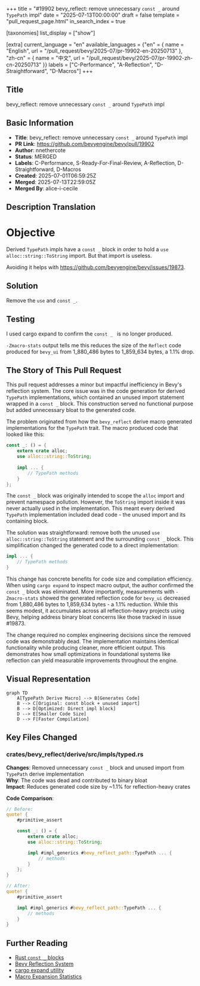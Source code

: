 +++
title = "#19902 bevy_reflect: remove unnecessary `const _` around `TypePath` impl"
date = "2025-07-13T00:00:00"
draft = false
template = "pull_request_page.html"
in_search_index = true

[taxonomies]
list_display = ["show"]

[extra]
current_language = "en"
available_languages = {"en" = { name = "English", url = "/pull_request/bevy/2025-07/pr-19902-en-20250713" }, "zh-cn" = { name = "中文", url = "/pull_request/bevy/2025-07/pr-19902-zh-cn-20250713" }}
labels = ["C-Performance", "A-Reflection", "D-Straightforward", "D-Macros"]
+++

## Title  
bevy_reflect: remove unnecessary `const _` around `TypePath` impl

## Basic Information  
- **Title**: bevy_reflect: remove unnecessary `const _` around `TypePath` impl  
- **PR Link**: https://github.com/bevyengine/bevy/pull/19902  
- **Author**: nnethercote  
- **Status**: MERGED  
- **Labels**: C-Performance, S-Ready-For-Final-Review, A-Reflection, D-Straightforward, D-Macros  
- **Created**: 2025-07-01T06:59:25Z  
- **Merged**: 2025-07-13T22:59:05Z  
- **Merged By**: alice-i-cecile  

## Description Translation  
# Objective  

Derived `TypePath` impls have a `const _` block in order to hold a `use alloc::string::ToString` import. But that import is useless.  

Avoiding it helps with https://github.com/bevyengine/bevy/issues/19873.  

## Solution  

Remove the `use` and `const _`.  

## Testing  

I used cargo expand to confirm the `const _ ` is no longer produced.  

`-Zmacro-stats` output tells me this reduces the size of the `Reflect` code produced for `bevy_ui` from 1_880_486 bytes to 1_859_634 bytes, a 1.1% drop.  

## The Story of This Pull Request  

This pull request addresses a minor but impactful inefficiency in Bevy's reflection system. The core issue was in the code generation for derived `TypePath` implementations, which contained an unused import statement wrapped in a `const _` block. This construction served no functional purpose but added unnecessary bloat to the generated code.  

The problem originated from how the `bevy_reflect` derive macro generated implementations for the `TypePath` trait. The macro produced code that looked like this:  

```rust
const _: () = {
    extern crate alloc;
    use alloc::string::ToString;
    
    impl ... {
        // TypePath methods
    }
};
```  

The `const _` block was originally intended to scope the `alloc` import and prevent namespace pollution. However, the `ToString` import inside it was never actually used in the implementation. This meant every derived `TypePath` implementation included dead code - the unused import and its containing block.  

The solution was straightforward: remove both the unused `use alloc::string::ToString` statement and the surrounding `const _` block. This simplification changed the generated code to a direct implementation:  

```rust
impl ... {
    // TypePath methods
}
```  

This change has concrete benefits for code size and compilation efficiency. When using `cargo expand` to inspect macro output, the author confirmed the `const _` block was eliminated. More importantly, measurements with `-Zmacro-stats` showed the generated reflection code for `bevy_ui` decreased from 1,880,486 bytes to 1,859,634 bytes - a 1.1% reduction. While this seems modest, it accumulates across all reflection-heavy projects using Bevy, helping address binary bloat concerns like those tracked in issue #19873.  

The change required no complex engineering decisions since the removed code was demonstrably dead. The implementation maintains identical functionality while producing cleaner, more efficient output. This demonstrates how small optimizations in foundational systems like reflection can yield measurable improvements throughout the engine.  

## Visual Representation  

```mermaid
graph TD
    A[TypePath Derive Macro] --> B[Generates Code]
    B --> C[Original: const block + unused import]
    B --> D[Optimized: Direct impl block]
    D --> E[Smaller Code Size]
    D --> F[Faster Compilation]
```

## Key Files Changed  

### crates/bevy_reflect/derive/src/impls/typed.rs  
**Changes**: Removed unnecessary `const _` block and unused import from `TypePath` derive implementation  
**Why**: The code was dead and contributed to binary bloat  
**Impact**: Reduces generated code size by ~1.1% for reflection-heavy crates  

**Code Comparison**:  
```rust
// Before:
quote! {
    #primitive_assert

    const _: () = {
        extern crate alloc;
        use alloc::string::ToString;

        impl #impl_generics #bevy_reflect_path::TypePath ... {
            // methods
        }
    };
}

// After:
quote! {
    #primitive_assert

    impl #impl_generics #bevy_reflect_path::TypePath ... {
        // methods
    }
}
```

## Further Reading  
- [Rust `const _` blocks](https://doc.rust-lang.org/reference/items/constant-items.html)  
- [Bevy Reflection System](https://bevyengine.org/learn/book/migration-guides/0.12-to-0.13/#reflect-changes)  
- [cargo expand utility](https://github.com/dtolnay/cargo-expand)  
- [Macro Expansion Statistics](https://doc.rust-lang.org/unstable-book/compiler-flags/macro-stats.html)